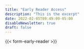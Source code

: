 ```yaml
---
title: "Early Reader Access"
description: "This is the excerpt"
date: 2022-02-05T09:49:09-05:00
disableNewsletter: true
draft: false
---
```


{{< form-early-reader >}}
